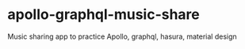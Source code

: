 # apollo-graphql-music-share
Music sharing app to practice Apollo, graphql, hasura, material design
